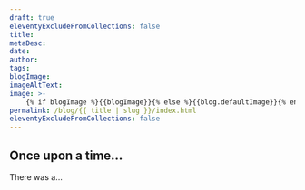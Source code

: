 ```yaml
---
draft: true
eleventyExcludeFromCollections: false
title: 
metaDesc: 
date: 
author:
tags: 
blogImage: 
imageAltText: 
image: >-
    {% if blogImage %}{{blogImage}}{% else %}{{blog.defaultImage}}{% endif %}
permalink: /blog/{{ title | slug }}/index.html
eleventyExcludeFromCollections: false
---
```

## Once upon a time...
There was a...
